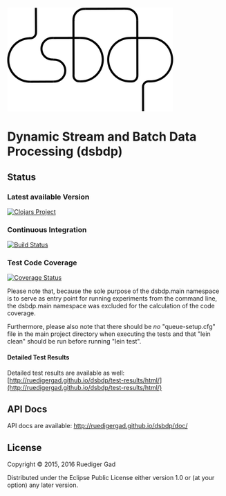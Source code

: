 ![dsbdp logo](https://github.com/ruedigergad/dsbdp/blob/master/dsbdp_logo_2.png)

# Dynamic Stream and Batch Data Processing (dsbdp)

## Status

### Latest available Version

[![Clojars Project](https://img.shields.io/clojars/v/dsbdp.svg)](https://clojars.org/dsbdp)

### Continuous Integration

[![Build Status](https://travis-ci.org/ruedigergad/dsbdp.svg?branch=master)](https://travis-ci.org/ruedigergad/dsbdp)

### Test Code Coverage

[![Coverage Status](https://coveralls.io/repos/github/ruedigergad/dsbdp/badge.svg?branch=master)](https://coveralls.io/github/ruedigergad/dsbdp?branch=master)

Please note that, because the sole purpose of the dsbdp.main namespace is to serve as entry point for running experiments from the command line, the dsbdp.main namespace was excluded for the calculation of the code coverage.

Furthermore, please also note that there should be _no_ "queue-setup.cfg" file in the main project directory when executing the tests and that "lein clean" should be run before running "lein test".

#### Detailed Test Results

Detailed test results are available as well:
[http://ruedigergad.github.io/dsbdp/test-results/html/](http://ruedigergad.github.io/dsbdp/test-results/html/)

## API Docs

API docs are available:
http://ruedigergad.github.io/dsbdp/doc/

## License

Copyright © 2015, 2016 Ruediger Gad

Distributed under the Eclipse Public License either version 1.0 or (at
your option) any later version.

